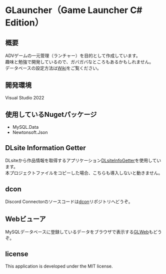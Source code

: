# GLauncher（Game Launcher C# Edition）


## 概要
ADVゲームの一元管理（ランチャー）を目的として作成しています。<br>
趣味と勉強で開発しているので、ガバガバなところもあるかもしれません。<br>
データベースの設定方法は[Wiki](https://github.com/dekotan24/glc_cs/wiki)をご覧ください。


## 開発環境
Visual Studio 2022


## 使用しているNugetパッケージ
* MySQL.Data
* Newtonsoft.Json


## DLsite Information Getter
DLsiteから作品情報を取得するアプリケーション[DLsiteInfoGetter](https://github.com/dekotan24/DLsiteInfoGetter)を使用しています。<br>
本プロジェクトファイルをコピーした場合、こちらも導入しないと動きません。


## dcon
Discord Connectorのソースコードは[dcon](https://github.com/dekotan24/dcon)リポジトリへどうぞ。


## Webビューア
MySQLデータベースに登録しているデータをブラウザで表示する[GLWeb](https://github.com/dekotan24/GLWeb/)もどうぞ。


## license
This application is developed under the MIT license.
